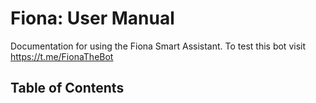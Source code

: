 # Fiona: User Manual
Documentation for using the Fiona Smart Assistant. To test this bot visit https://t.me/FionaTheBot

## Table of Contents
